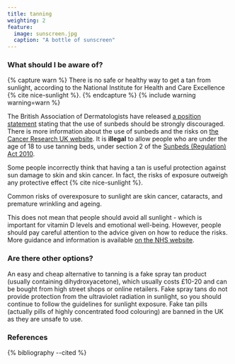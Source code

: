 ```yaml
---
title: tanning
weighting: 2
feature:
  image: sunscreen.jpg
  caption: "A bottle of sunscreen"
---
```


### What should I be aware of?

{% capture warn %}
There is no safe or healthy way to get a tan from sunlight, according to the  National Institute for Health and Care Excellence {% cite nice-sunlight %}.
{% endcapture %}
{% include warning warning=warn %}

The British Association of Dermatologists have released [a position statement](http://bpg.org.uk/wp-content/uploads/2021/08/BPG-Position-Statement-Sunbeds-June-2020.pdf) stating that the use of sunbeds should be strongly discouraged. There is more information about the use of sunbeds and the risks on [the Cancer Research UK website](https://www.cancerresearchuk.org/about-cancer/causes-of-cancer/sun-uv-and-cancer/how-do-sunbeds-cause-skin-cancer). It is **illegal** to allow people who are under the age of 18 to use tanning beds, under section 2 of the [Sunbeds (Regulation) Act 2010](https://www.legislation.gov.uk/ukpga/2010/20/section/2).

Some people incorrectly think that having a tan is useful protection against sun damage to skin and skin cancer. In fact, the risks of exposure outweigh any protective effect {% cite nice-sunlight %}.

Common risks of overexposure to sunlight are skin cancer, cataracts, and premature wrinkling and ageing.

This does not mean that people should avoid all sunlight - which is important for vitamin D levels and emotional well-being. However, people should pay careful attention to the advice given on how to reduce the risks. More guidance and information is available [on the NHS website](https://www.nhs.uk/Live-well/seasonal-health/sunscreen-and-sun-safety/).

### Are there other options?

An easy and cheap alternative to tanning is a fake spray tan product (usually containing dihydroxyacetone), which usually costs £10-20 and can be bought from high street shops or online retailers. Fake spray tans do not provide protection from the ultraviolet radiation in sunlight, so you should continue to follow the guidelines for sunlight exposure. Fake tan pills (actually pills of highly concentrated food colouring) are banned in the UK as they are unsafe to use.

### References

{% bibliography --cited %}